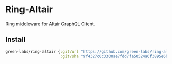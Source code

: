 # Ring-Altair

Ring middleware for Altair GraphQL Client.

## Install

```clojure
green-labs/ring-altair {:git/url "https://github.com/green-labs/ring-altair"
                        :git/sha "9f4327c0c3330ae7fdd7fa50524a6f3895e6b1a3"}
```
